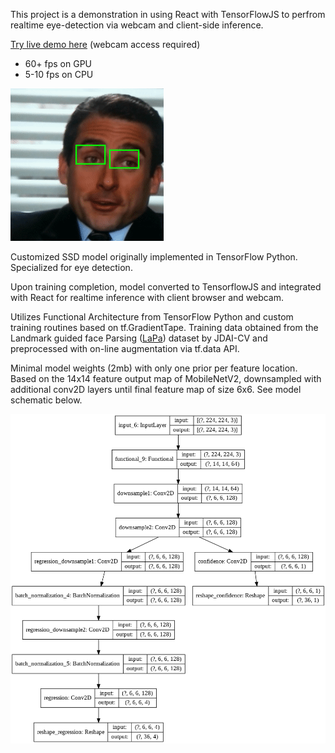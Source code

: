 This project is a demonstration in using React with TensorFlowJS to perfrom realtime eye-detection via webcam and
client-side inference.

[Try live demo here](https://jhanmtl.github.io/eye-detector/) (webcam access required)

* 60+  fps on GPU
* 5-10 fps on CPU

![](./public/demo.gif)

Customized SSD model originally implemented in TensorFlow Python. Specialized for eye detection. 

Upon training completion, model converted to TensorflowJS and integrated with React for realtime inference with client browser and webcam.

Utilizes Functional Architecture from TensorFlow Python and custom training routines based on tf.GradientTape. Training data obtained from the 
Landmark guided face Parsing ([LaPa](https://github.com/JDAI-CV/lapa-dataset)) dataset by JDAI-CV and preprocessed with on-line augmentation via tf.data API.

Minimal model weights (2mb) with only one prior per feature location. Based on the 14x14 feature
output map of MobileNetV2, downsampled with additional conv2D layers until final feature map of size 6x6. 
See model schematic below.


![](./public/modelPlot.png)




